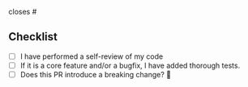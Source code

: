 closes #

## Checklist
- [ ] I have performed a self-review of my code
- [ ] If it is a core feature and/or a bugfix, I have added thorough tests.
- [ ] Does this PR introduce a breaking change? 🚨
